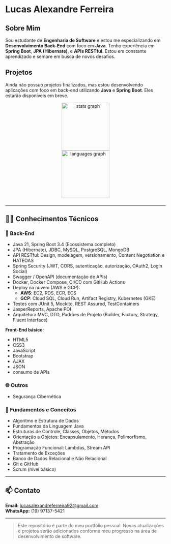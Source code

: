 # Lucas Alexandre Ferreira

## Sobre Mim

Sou estudante de **Engenharia de Software** e estou me especializando em **Desenvolvimento Back-End** com foco em **Java**. Tenho experiência em **Spring Boot**, **JPA (Hibernate)**, e **APIs RESTful**. Estou em constante aprendizado e sempre em busca de novos desafios.

## Projetos

Ainda não possuo projetos finalizados, mas estou desenvolvendo aplicações com foco em back-end utilizando **Java** e **Spring Boot**. Eles estarão disponíveis em breve.

<div align="center">
  <img src="https://github-readme-stats.vercel.app/api?username=Lucas-Alexandre-Ferreira&hide_title=false&hide_rank=false&show_icons=true&include_all_commits=true&count_private=true&disable_animations=false&theme=dracula&locale=en&hide_border=false" height="150" alt="stats graph" /> <br>
  <img src="https://github-readme-stats.vercel.app/api/top-langs?username=Lucas-Alexandre-Ferreira&locale=pt-br&hide_title=false&layout=compact&card_width=320&langs_count=5&theme=highcontrast&hide_border=false" height="150" alt="languages graph"  />
</div>

###
---

## 👨‍💻 Conhecimentos Técnicos

### 🚀 Back-End
- Java 21, Spring Boot 3.4 (Ecossistema completo)
- JPA (Hibernate), JDBC, MySQL, PostgreSQL, MongoDB
- API RESTful: Design, modelagem, versionamento, Content Negotiation e HATEOAS
- Spring Security (JWT, CORS, autenticação, autorização, OAuth2, Login Social)
- Swagger / OpenAPI (documentação de APIs)
- Docker, Docker Compose, CI/CD com GitHub Actions
- Deploy na nuvem (AWS e GCP):
  - **AWS**: EC2, RDS, ECR, ECS
  - **GCP**: Cloud SQL, Cloud Run, Artifact Registry, Kubernetes (GKE)
- Testes com JUnit 5, Mockito, REST Assured, TestContainers
- JasperReports, Apache POI
- Arquitetura MVC, DTO, Padrões de Projeto (Builder, Factory, Strategy, Fluent Interface)

**Front-End básico**: 
- HTML5
- CSS3
- JavaScript
- Bootstrap
- AJAX
- JSON
- consumo de APIs

### 🌐 Outros
- Segurança Cibernética

### 🧠 Fundamentos e Conceitos
- Algoritmo e Estrutura de Dados
- Fundamentos da Linguagem Java
- Estruturas de Controle, Classes, Objetos, Métodos
- Orientação a Objetos: Encapsulamento, Herança, Polimorfismo, Abstração
- Programação Funcional: Lambdas, Stream API
- Tratamento de Exceções
- Banco de Dados Relacional e Não Relacional
- Git e GitHub
- Scrum (nível básico)

---

## 📫 Contato
**Email:** lucasalexandreferreira92@gmail.com  
**WhatsApp:** (19) 97137-5421

---

> Este repositório é parte do meu portfólio pessoal. Novas atualizações e projetos serão adicionados conforme meu progresso na área de desenvolvimento de software.


